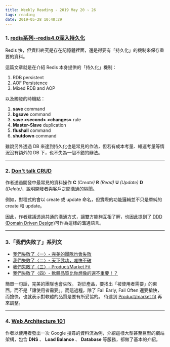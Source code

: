 ```yaml
---
title: Weekly Reading - 2019 May 20 ~ 26
tags: reading
date: 2019-05-28 10:40:29
---
```



### 1. [redis系列--redis4.0深入持久化](https://www.cnblogs.com/wdliu/p/9377278.html)
Redis 快，但資料終究是存在記憶體裡面，還是得要有「持久化」的機制來保存重要的資料。

這篇文章就是在介紹 Redis 本身提供的「持久化」機制：
1. RDB persistent
2. AOF Persistence
3. Mixed RDB and AOP

以及觸發的時機點：
1. **save** command
2. **bgsave** command
3. **save \<second\> \<changes\>** rule
4. **Master-Slave** duplication
5. **flushall** command
6. **shutdown** command

雖說另外透過 DB 來達到持久化也是常見的作法，但若有成本考量、維運考量等情況沒有額外的 DB 下，也不失為一個不錯的辦法。

---

### 2. [Don't talk CRUD](https://codecoding.net/ruby/on/rails/2018/09/14/dont-talk-crud.html)
作者透過開發中最常見的資料操作 **C** _(Create)_ **R** _(Read)_ **U** _(Update)_ **D** _(Delete)_，說明開發者與客戶之間溝通的隔閡。

例如，對程式的會以 create 或 update 命名，但實際的功能邏輯並不只是單純的 create 和 update。

因此，作者建議透過共通的溝通方式，讓雙方能夠互相了解，也因此提到了 [DDD (Domain Driven Design)](https://en.wikipedia.org/wiki/Domain-driven_design)可作為這樣的溝通語言。

---

### 3.「我們失敗了」系列文
* [我們失敗了〈一〉- 完美的團隊也會失敗](https://kf013099.blogspot.com/2015/11/blog-post.html)
* [我們失敗了〈二〉- 天下武功，唯快不破](https://kf013099.blogspot.com/2015/11/blog-post_30.html)
* [我們失敗了〈三〉- Product/Market Fit](https://kf013099.blogspot.com/2015/12/productmarket-fit.html)
* [我們失敗了〈四〉- 軟體品質比你想像的還不重要！？](https://kf013099.blogspot.com/2015/12/blog-post.html)

簡單一句話，完美的團隊也會失敗。
對於產品，要找出「被使用者需要」的東西，而不是「讓使用者需要」。而這過程，除了 Fail Early, Fail Often 還要搶快，而搶快，也就表示對軟體的品質是要有所妥協的。 待達到 [Product/market fit](https://en.wikipedia.org/wiki/Product/market_fit) 再來調整。

---

### 4. [Web Architecture 101](https://engineering.videoblocks.com/web-architecture-101-a3224e126947)
作者以使用者發出一次 Google 搜尋的資料流為例，介紹這樣大型甚至巨型的網站架構，包含 **DNS** 、 **Load Balance** 、 **Database** 等服務，都做了基本的介紹。
